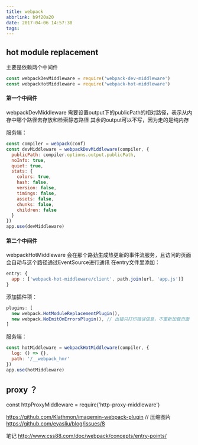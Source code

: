 ```yaml
---
title: webpack
abbrlink: b9f20a20
date: 2017-04-06 14:57:30
tags:
---
```


## hot module replacement
主要是依赖两个中间件
```js
const webpackDevMiddleware = require('webpack-dev-middleware')
const webpackHotMiddleware = require('webpack-hot-middleware')
```

#### 第一个中间件
webpackDevMiddleware 需要设置output下的publicPath的相对路径，表示从内存中哪个路径去存放和检索静态路径
其余的output可以不写，因为走的是纯内存

服务端：
```js
const compiler = webpack(conf)
const devMiddleware = webpackDevMiddleware(compiler, {
  publicPath: compiler.options.output.publicPath,
  noInfo: true,
  quiet: true,
  stats: {
    colors: true,
    hash: false,
    version: false,
    timings: false,
    assets: false,
    chunks: false,
    children: false
  }
})
app.use(devMiddleware)
```

#### 第二个中间件
webpackHotMiddleware 会在那个路劲生成热更新的事件流服务，且访问的页面会自动与这个路径通过EventSource进行通讯
在entry文件里添加：

```js
entry: {
  app : ['webpack-hot-middleware/client', path.join(url, 'app.js')]
}
```

添加插件项：
```js
plugins: [
  new webpack.HotModuleReplacementPlugin(),
  new webpack.NoEmitOnErrorsPlugin(), // 出错只打印错误信息，不重新加载页面
]
```

服务端：
```js
const hotMiddleware = webpackHotMiddleware(compiler, {
  log: () => {},
  path: '/__webpack_hmr'
})
app.use(hotMiddleware)
```

## proxy ？
const httpProxyMiddleware = require('http-proxy-middleware')


https://github.com/Klathmon/imagemin-webpack-plugin // 压缩图片
https://github.com/eyasliu/blog/issues/8

笔记
http://www.css88.com/doc/webpack/concepts/entry-points/

















